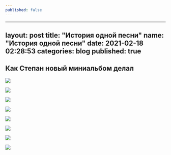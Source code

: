 ```yaml
---
published: false
---
```

---
layout: post
title:  "История одной песни"
name:  "История одной песни"
date:   2021-02-18 02:28:53
categories: blog
published: true
---

## Как Степан новый миниальбом делал

![]({{site.baseurl}}//img/for-posts/oss/1-01.jpg)

![]({{site.baseurl}}//img/for-posts/oss/1-02.jpg)

![]({{site.baseurl}}//img/for-posts/oss/1-03.jpg)

![]({{site.baseurl}}//img/for-posts/oss/1-04.jpg)

![]({{site.baseurl}}//img/for-posts/oss/1-05.jpg)

![]({{site.baseurl}}//img/for-posts/oss/1-06.jpg)

![]({{site.baseurl}}//img/for-posts/oss/1-07.jpg)

![]({{site.baseurl}}//img/for-posts/oss/1-08.jpg)